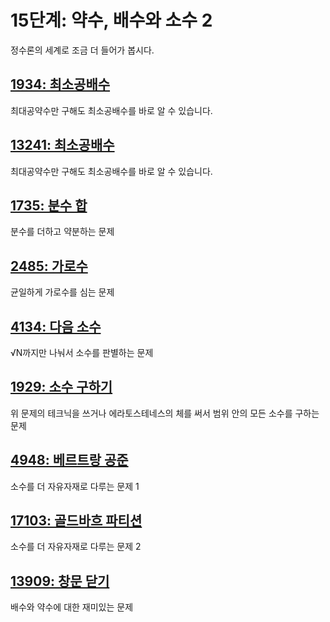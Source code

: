 # 15단계: 약수, 배수와 소수 2

정수론의 세계로 조금 더 들어가 봅시다.

## [1934: 최소공배수](https://www.acmicpc.net/problem/1934)

최대공약수만 구해도 최소공배수를 바로 알 수 있습니다.

## [13241: 최소공배수](https://www.acmicpc.net/problem/13241)

최대공약수만 구해도 최소공배수를 바로 알 수 있습니다.

## [1735: 분수 합](https://www.acmicpc.net/problem/1735)

분수를 더하고 약분하는 문제

## [2485: 가로수](https://www.acmicpc.net/problem/2485)

균일하게 가로수를 심는 문제

## [4134: 다음 소수](https://www.acmicpc.net/problem/4134)

√N까지만 나눠서 소수를 판별하는 문제

## [1929: 소수 구하기](https://www.acmicpc.net/problem/1929)

위 문제의 테크닉을 쓰거나 에라토스테네스의 체를 써서 범위 안의 모든 소수를 구하는 문제

## [4948: 베르트랑 공준](https://www.acmicpc.net/problem/4948)

소수를 더 자유자재로 다루는 문제 1

## [17103: 골드바흐 파티션](https://www.acmicpc.net/problem/17103)

소수를 더 자유자재로 다루는 문제 2

## [13909: 창문 닫기](https://www.acmicpc.net/problem/13909)

배수와 약수에 대한 재미있는 문제
